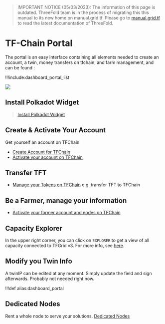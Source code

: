 > IMPORTANT NOTICE (05/03/2023): 
The information of this page is outdated. ThreeFold team is in the process of migrating this this manual to its new home on manual.grid.tf. Please go to [manual.grid.tf](https://manual.grid.tf/) to read the latest documentation of ThreeFold.

# TF-Chain Portal

The portal is an easy interface containing all elements needed to create an account, a twin, money transfers on tfchain, and farm management, and can be found :

!!!include:dashboard_portal_list

![ ](img/dashboard_portal_account.png ':size=600')

## Install Polkadot Widget

> [Install Polkadot Widget](dashboard_portal_polkadot_widget)

## Create & Activate Your Account

Get yourself an account on TFChain

- [Create Account for TFChain](dashboard_portal_polkadot_create_account)
- [Activate your account on TFChain](dashboard_portal_ui_activation)

## Transfer TFT

- [Manage your Tokens on TFChain](dashboard_portal_ui_tokens) e.g. transfer TFT to TFChain

## Be a Farmer, manage your information

- [Activate your farmer account and nodes on TFChain](dashboard_portal_ui_farming)

## Capacity Explorer

In the upper right corner, you can click on `EXPLORER` to get a view of all capacity connected to TFGrid v3. For more info, see [here](explorer_home).

## Modify you Twin Info

A twinIP can be edited at any moment. Simply update the field and sign afterwards.
Probably not needed right now.

!!!def alias:dashboard_portal

## Dedicated Nodes

Rent a whole node to serve your solutions.
[Dedicated Nodes](dashboard_portal_dedicated_nodes)
